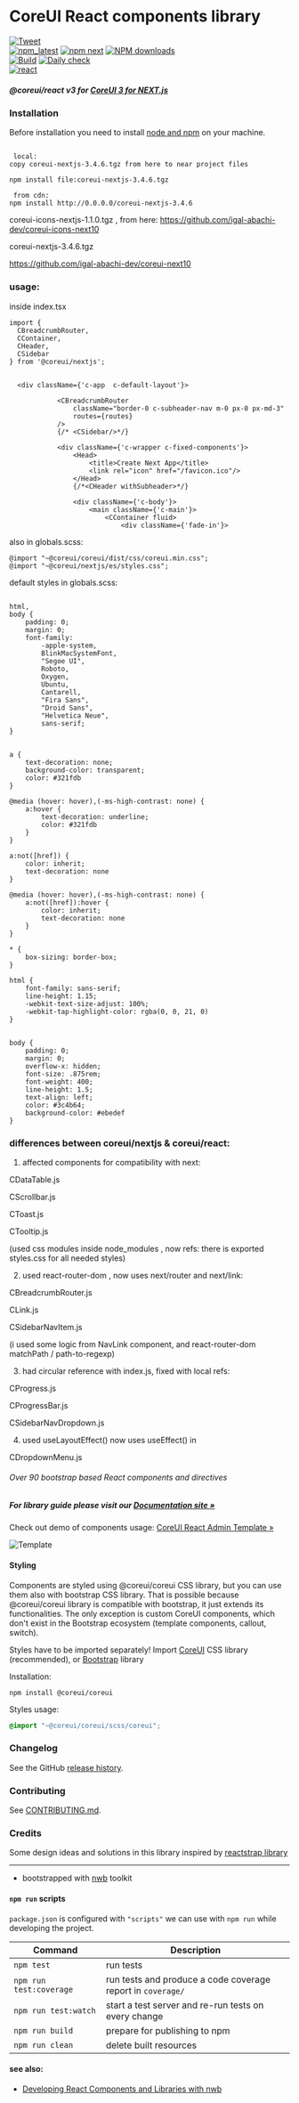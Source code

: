 # CoreUI React components library

[![Tweet](https://img.shields.io/twitter/url/http/shields.io.svg?style=social)](https://twitter.com/intent/tweet?text=CoreUI%20-%20Free%20Vue%20Admin%20Template%20&url=http://coreui.io/react/&hashtags=bootstrap,admin,template,dashboard,panel,free,angular,react,vue)  
[![npm_latest][npm-coreui-react-badge-latest]][npm-coreui-react]
[![npm next][npm-coreui-react-badge-next]][npm-coreui-react]
[![NPM downloads][npm-coreui-react-download]][npm-coreui-react]  
[![Build](https://github.com/coreui/coreui-react/actions/workflows/project-check.yml/badge.svg)](https://github.com/coreui/coreui-react/actions/workflows/project-check.yml)
[![Daily check](https://github.com/coreui/coreui-react/actions/workflows/daily-project-check.yml/badge.svg)](https://github.com/coreui/coreui-react/actions/workflows/daily-project-check.yml)  
[![react](https://img.shields.io/badge/react-^17.0.1-lightgrey.svg?style=flat-square&logo=react)][coreui]

[npm-coreui-react-download]: https://img.shields.io/npm/dm/@coreui/react.svg?style=flat-square
[npm-coreui-react]: https://www.npmjs.com/package/@coreui/react
[npm-coreui-react-badge-latest]: https://img.shields.io/npm/v/@coreui/react/latest?style=flat-square
[npm-coreui-react-badge-next]: https://img.shields.io/npm/v/@coreui/react/next?style=flat-square
[coreui]: https://coreui.io/react

##### @coreui/react v3 for [CoreUI 3 for NEXT.js](https://coreui.io/react/)


### Installation

Before installation you need to install [node and npm](https://docs.npmjs.com/downloading-and-installing-node-js-and-npm) on your machine.
```shell

 local:
copy coreui-nextjs-3.4.6.tgz from here to near project files

npm install file:coreui-nextjs-3.4.6.tgz

 from cdn:
npm install http://0.0.0.0/coreui-nextjs-3.4.6
```

coreui-icons-nextjs-1.1.0.tgz , from here:
https://github.com/igal-abachi-dev/coreui-icons-next10



coreui-nextjs-3.4.6.tgz

https://github.com/igal-abachi-dev/coreui-next10


### usage:
inside index.tsx

```
import {
  CBreadcrumbRouter,
  CContainer,
  CHeader,
  CSidebar
} from '@coreui/nextjs';


  <div className={'c-app  c-default-layout'}>

            <CBreadcrumbRouter
                className="border-0 c-subheader-nav m-0 px-0 px-md-3"
                routes={routes}
            />
            {/* <CSidebar/>*/}

            <div className={'c-wrapper c-fixed-components'}>
                <Head>
                    <title>Create Next App</title>
                    <link rel="icon" href="/favicon.ico"/>
                </Head>
                {/*<CHeader withSubheader>*/}

                <div className={'c-body'}>
                    <main className={'c-main'}>
                        <CContainer fluid>
                            <div className={'fade-in'}>
```



also in globals.scss:

```
@import "~@coreui/coreui/dist/css/coreui.min.css";
@import "~@coreui/nextjs/es/styles.css";
```

default styles in globals.scss:
```

html,
body {
	padding: 0;
	margin: 0;
	font-family:
		-apple-system,
		BlinkMacSystemFont,
		"Segoe UI",
		Roboto,
		Oxygen,
		Ubuntu,
		Cantarell,
		"Fira Sans",
		"Droid Sans",
		"Helvetica Neue",
		sans-serif;
}


a {
	text-decoration: none;
	background-color: transparent;
	color: #321fdb
}

@media (hover: hover),(-ms-high-contrast: none) {
	a:hover {
		text-decoration: underline;
		color: #321fdb
	}
}

a:not([href]) {
	color: inherit;
	text-decoration: none
}

@media (hover: hover),(-ms-high-contrast: none) {
	a:not([href]):hover {
		color: inherit;
		text-decoration: none
	}
}

* {
	box-sizing: border-box;
}

html {
	font-family: sans-serif;
	line-height: 1.15;
	-webkit-text-size-adjust: 100%;
	-webkit-tap-highlight-color: rgba(0, 0, 21, 0)
}


body {
	padding: 0;
	margin: 0;
	overflow-x: hidden;
	font-size: .875rem;
	font-weight: 400;
	line-height: 1.5;
	text-align: left;
	color: #3c4b64;
	background-color: #ebedef
}
```
### differences between coreui/nextjs & coreui/react:

1) affected components for compatibility with next:

CDataTable.js 

CScrollbar.js

CToast.js

CTooltip.js

(used css modules inside node_modules , now refs: there is exported styles.css for all needed styles)



2) used react-router-dom , now uses next/router and next/link:

CBreadcrumbRouter.js 

CLink.js

CSidebarNavItem.js

(i used some logic from NavLink component, and react-router-dom matchPath / path-to-regexp)



3) had circular reference with index.js, fixed with local refs:

CProgress.js

CProgressBar.js

CSidebarNavDropdown.js


4) used useLayoutEffect() now uses useEffect() in

CDropdownMenu.js
  





###### Over 90 bootstrap based React components and directives

##### For library guide please visit our [Documentation site »](https://coreui.io/react/docs)

Check out demo of components usage: [CoreUI React Admin Template »](https://coreui.io/react/demo)

![Template](https://coreui.io/images/github/vue-free-template-3.gif)


#### Styling

Components are styled using @coreui/coreui CSS library, but you can use them also with bootstrap CSS library. That is possible because @coreui/coreui library is compatible with bootstrap, it just extends its functionalities. The only exception is custom CoreUI components, which don't exist in the Bootstrap ecosystem (template components, callout, switch).

Styles have to be imported separately! Import [CoreUI](https://github.com/coreui/coreui) CSS library (recommended), or [Bootstrap](https://getbootstrap.com/) library

Installation:
```shell
npm install @coreui/coreui
```

Styles usage:
```scss
@import "~@coreui/coreui/scss/coreui";
```

### Changelog
See the GitHub [release history](https://github.com/coreui/coreui-react/releases).

### Contributing
See [CONTRIBUTING.md](https://github.com/coreui/coreui-react/blob/master/CONTRIBUTING.md).

### Credits
Some design ideas and solutions in this library inspired by [reactstrap library](https://reactstrap.github.io/)


---
- bootstrapped with [nwb](https://github.com/insin/nwb) toolkit

#### `npm run` scripts

`package.json` is configured with `"scripts"` we can use with `npm run` while developing the project.

Command | Description |
--- | ---
`npm test` | run tests
`npm run test:coverage` | run tests and produce a code coverage report in `coverage/`
`npm run test:watch` | start a test server and re-run tests on every change
`npm run build` | prepare for publishing to npm
`npm run clean` | delete built resources

#### see also:
- [Developing React Components and Libraries with nwb](https://github.com/insin/nwb/blob/master/docs/guides/ReactComponents.md#developing-react-components-and-libraries-with-nwb)
